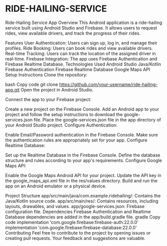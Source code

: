 # RIDE-HAILING-SERVICE
Ride-Hailing Service App
Overview
This Android application is a ride-hailing service built using Android Studio and Firebase. It allows users to request rides, view available drivers, and track the progress of their rides.

Features
User Authentication: Users can sign up, log in, and manage their profiles.
Ride Booking: Users can book rides and view available drivers.
Real-time Tracking: Users can track the location of the assigned driver in real-time.
Firebase Integration: The app uses Firebase Authentication and Firebase Realtime Database.
Technologies Used
Android Studio
Java/Kotlin
Firebase Authentication
Firebase Realtime Database
Google Maps API
Setup Instructions
Clone the repository:

bash
Copy code
git clone https://github.com/your-username/ride-hailing-app.git
Open the project in Android Studio.

Connect the app to your Firebase project:

Create a new project on the Firebase Console.
Add an Android app to your project and follow the setup instructions to download the google-services.json file.
Place the google-services.json file in the app directory of your Android Studio project.
Configure Authentication:

Enable Email/Password authentication in the Firebase Console.
Make sure the authentication rules are appropriately set for your app.
Configure Realtime Database:

Set up the Realtime Database in the Firebase Console.
Define the database structure and rules according to your app's requirements.
Configure Google Maps API:

Enable the Google Maps Android API for your project.
Update the API key in the google_maps_api.xml file in the res/values directory.
Build and run the app on an Android emulator or a physical device.

Project Structure
app/src/main/java/com.example.ridehailing/: Contains the Java/Kotlin source code.
app/src/main/res/: Contains resources, including layouts, drawables, and values.
app/google-services.json: Firebase configuration file.
Dependencies
Firebase Authentication and Realtime Database dependencies are added in the app/build.gradle file.
gradle
Copy code
implementation 'com.google.firebase:firebase-auth:22.0.0'
implementation 'com.google.firebase:firebase-database:22.0.0'
Contributing
Feel free to contribute to the project by opening issues or creating pull requests. Your feedback and suggestions are valuable.
